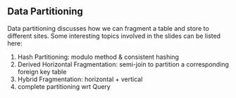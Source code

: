 ## Data Partitioning



Data partitioning discusses how we can fragment a table and store to different sites. Some interesting topics involved in the slides can be listed here:

1. Hash Partitioning: modulo method & consistent hashing
2. Derived Horizontal Fragmentation: semi-join to partition a corresponding foreign key table
3. Hybrid Fragmentation: horizontal + vertical
4. complete partitioning wrt Query